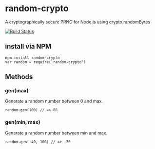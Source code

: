 # random-crypto
A cryptographically secure PRNG for Node.js using crypto.randomBytes

[![Build Status](https://travis-ci.org/PsychicCat/random-crypto.svg?branch=master)](https://travis-ci.org/PsychicCat/random-crypto)

## install via NPM
    npm install random-crypto
    var random = require('random-crypto')

## Methods

### gen(max)
Generate a random number between 0 and max.

    random.gen(100) // => 88
    
### gen(min, max)
Generate a random number between min and max.

    random.gen(-40, 100) // => -20